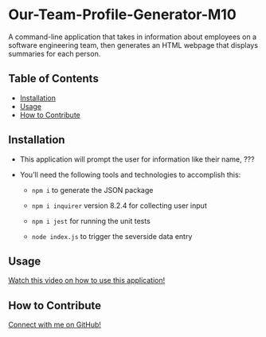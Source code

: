 # Our-Team-Profile-Generator-M10
A command-line application that takes in information about employees on a software engineering team, then generates an HTML webpage that displays summaries for each person.

## Table of Contents

- [Installation](#installation)
- [Usage](#usage)
- [How to Contribute](#how-to-contribute)



## Installation

* This application will prompt the user for information like their name, ???

* You’ll need the following tools and technologies to accomplish this:

  * `npm i` to generate the JSON package

  * `npm i inquirer` version 8.2.4 for collecting user input

  * `npm i jest` for running the unit tests

  * `node index.js` to trigger the severside data entry

## Usage

[Watch this video on how to use this application!](./videos/)


## How to Contribute

[Connect with me on GitHub!](https://github.com/AbigailLeConte)
